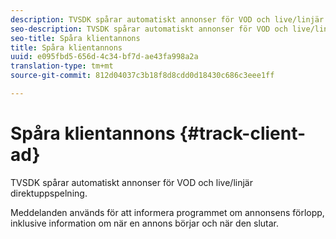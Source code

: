 ```yaml
---
description: TVSDK spårar automatiskt annonser för VOD och live/linjär direktuppspelning.
seo-description: TVSDK spårar automatiskt annonser för VOD och live/linjär direktuppspelning.
seo-title: Spåra klientannons
title: Spåra klientannons
uuid: e095fbd5-656d-4c34-bf7d-ae43fa998a2a
translation-type: tm+mt
source-git-commit: 812d04037c3b18f8d8cdd0d18430c686c3eee1ff

---
```



# Spåra klientannons {#track-client-ad}

TVSDK spårar automatiskt annonser för VOD och live/linjär direktuppspelning.

Meddelanden används för att informera programmet om annonsens förlopp, inklusive information om när en annons börjar och när den slutar.

